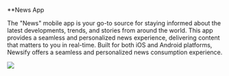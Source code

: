 **News App
 
The "News" mobile app is your go-to source for staying informed about the latest developments, trends, and stories from around the world. This app provides a seamless and personalized news experience, delivering content that matters to you in real-time. Built for both iOS and Android platforms, Newsify offers a seamless and personalized news consumption experience.

<img src="https://i.ibb.co/86Wf8XW/Your-paragraph-text-4.png">
